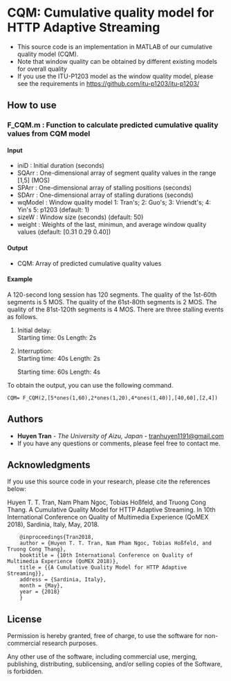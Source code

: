 # CQM: Cumulative quality model for HTTP Adaptive Streaming
* This source code is an implementation in MATLAB of our cumulative quality model (CQM).
* Note that window quality can be obtained by different existing models for overall quality 
* If you use the ITU-P1203 model as the window quality model, please see the requirements in https://github.com/itu-p1203/itu-p1203/


## How to use 
### F_CQM.m      : Function to calculate predicted cumulative quality values from CQM model
#### Input 
- iniD      : Initial duration (seconds)
- SQArr     : One-dimensional array of segment quality values in the range [1,5] (MOS)
- SPArr     : One-dimensional array of stalling positions (seconds)
- SDArr     : One-dimensional array of stalling durations (seconds)
- wqModel   : Window quality model 1: Tran's; 2: Guo's; 3: Vriendt's; 4: Yin's 5: p1203 (default: 1)
- sizeW     : Window size (seconds) (default: 50)
- weight    : Weights of the last, minimun, and average window quality values (default: [0.31 0.29 0.40]) 

#### Output
- CQM: Array of predicted cumulative quality values  

#### Example
A 120-second long session has 120 segments. 
The quality of the 1st-60th segments is 5 MOS.
The quality of the 61st-80th segments is 2 MOS.
The quality of the 81st-120th segments is 4 MOS.
There are three stalling events as follows. 
1. Initial delay:    
	Starting time: 0s 		      Length: 2s
2. Interruption:    
	Starting time: 40s 		      Length: 2s
	
	Starting time: 60s 		      Length: 4s

To obtain the output, you can use the following command. 
  ```
  CQM= F_CQM(2,[5*ones(1,60),2*ones(1,20),4*ones(1,40)],[40,60],[2,4])
  ```

## Authors

* **Huyen Tran** - *The University of Aizu, Japan* - tranhuyen1191@gmail.com
* If you have any questions or comments, please feel free to contact me.  

## Acknowledgments

If you use this source code in your research, please cite the references below:

   Huyen T. T. Tran, Nam Pham Ngoc, Tobias Hoßfeld, and Truong Cong Thang. A Cumulative Quality Model for HTTP Adaptive Streaming. In 10th International Conference on Quality of Multimedia Experience (QoMEX 2018), Sardinia, Italy, May, 2018.

        @inproceedings{Tran2018,
        author = {Huyen T. T. Tran, Nam Pham Ngoc, Tobias Hoßfeld, and Truong Cong Thang},
        booktitle = {10th International Conference on Quality of Multimedia Experience (QoMEX 2018)},
        title = {{A Cumulative Quality Model for HTTP Adaptive Streaming}},
        address = {Sardinia, Italy},
        month = {May},
        year = {2018}
        }


## License

Permission is hereby granted, free of charge, to use the software for non-commercial research purposes.

Any other use of the software, including commercial use, merging, publishing, distributing, sublicensing, and/or selling copies of the Software, is forbidden.
 
